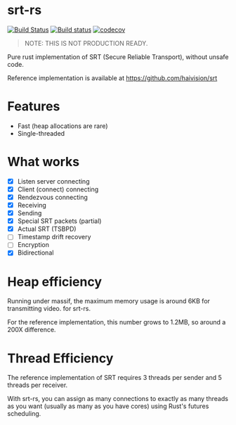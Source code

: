 # srt-rs

[![Build Status](https://travis-ci.org/russelltg/srt-rs.svg?branch=master)](https://travis-ci.org/russelltg/srt-rs) [![Build status](https://ci.appveyor.com/api/projects/status/q0eu7a4mtunff041?svg=true)](https://ci.appveyor.com/project/GuapoTaco/srt-rs) [![codecov](https://codecov.io/gh/russelltg/srt-rs/branch/master/graph/badge.svg)](https://codecov.io/gh/russelltg/srt-rs)

> NOTE: THIS IS NOT PRODUCTION READY.

Pure rust implementation of SRT (Secure Reliable Transport), without unsafe code.

Reference implementation is available at https://github.com/haivision/srt

# Features

- Fast (heap allocations are rare)
- Single-threaded

# What works

- [x] Listen server connecting
- [x] Client (connect) connecting
- [x] Rendezvous connecting
- [x] Receiving
- [x] Sending
- [x] Special SRT packets (partial)
- [x] Actual SRT (TSBPD)
- [ ] Timestamp drift recovery
- [ ] Encryption
- [x] Bidirectional

# Heap efficiency

Running under massif, the maximum memory usage is around 6KB for transmitting video. for srt-rs.

For the reference implementation, this number grows to 1.2MB, so around a 200X difference. 

# Thread Efficiency

The reference implementation of SRT requires 3 threads per sender and 5 threads per receiver. 

With srt-rs, you can assign as many connections to exactly as many threads as you want (usually as many as you have cores) using
Rust's futures scheduling.



